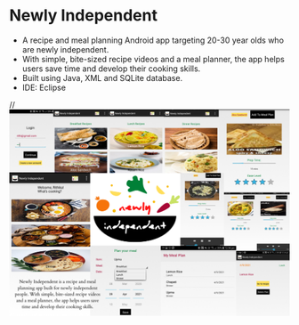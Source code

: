 # Newly Independent
- A recipe and meal planning Android app targeting 20-30 year olds who are newly independent. 
- With simple, bite-sized recipe videos and a meal planner, the app helps users save time and develop their cooking skills.
- Built using Java, XML and SQLite database.
- IDE: Eclipse


//![NI app collage.png](https://github.com/rithika-hebbar/newly-independent-app/blob/main/NI%20app%20collage.png)

